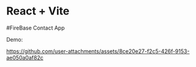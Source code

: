 # React + Vite
#FireBase Contact App

Demo:

https://github.com/user-attachments/assets/8ce20e27-f2c5-426f-9153-ae050a0af82c

